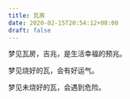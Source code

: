 ```yaml
---
title: 瓦房
date: 2020-02-15T20:54:12+08:00
draft: false
---
```


梦见瓦房，吉兆，是生活幸福的预兆。

梦见烧好的瓦，会有好运气。

梦见未烧好的瓦，会遇到危险。